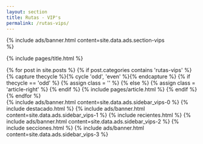 ```yaml
---
layout: section
title: Rutas - VIP's
permalink: /rutas-vips/
---
```


{% 
  include ads/banner.html 
  content=site.data.ads.section-vips  
%}

{% include pages/title.html %}

<!-- blog post -->
<section class="section">
  <div class="container maxw">
    <div class="row">
      <div class="col-lg-9">
        {% for post in site.posts %}
        {% if post.categories contains 'rutas-vips' %}
        {% capture thecycle %}{% cycle 'odd', 'even' %}{% endcapture %}
        {% if thecycle == 'odd' %}
        {% assign class = '' %}
        {% else %}
        {% assign class = 'article-right' %}
        {% endif %}
          {% include pages/article.html %}
        {% endif %}
        {% endfor %}
      </div> 
      <div class="col-lg-3">
        {% 
          include ads/banner.html 
          content=site.data.ads.sidebar_vips-0  
        %}
        {% include destacado.html %}
        {% 
          include ads/banner.html 
          content=site.data.ads.sidebar_vips-1  
        %}
        {% include recientes.html %}
        {% 
          include ads/banner.html 
          content=site.data.ads.sidebar_vips-2
        %}
        {% include secciones.html %}
        {% 
          include ads/banner.html 
          content=site.data.ads.sidebar_vips-3
        %}
      </div> 
    </div>
  </div>
</section>
<!-- /blog post -->